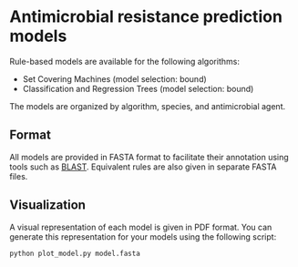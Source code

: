 # Antimicrobial resistance prediction models

Rule-based models are available for the following algorithms:
* Set Covering Machines (model selection: bound)
* Classification and Regression Trees (model selection: bound)

The models are organized by algorithm, species, and antimicrobial agent.


## Format

All models are provided in FASTA format to facilitate their annotation using tools such as [BLAST](https://blast.ncbi.nlm.nih.gov/Blast.cgi?PROGRAM=blastn&PAGE_TYPE=BlastSearch&LINK_LOC=blasthome). Equivalent rules are also given in separate FASTA files.


## Visualization

A visual representation of each model is given in PDF format. You can generate this representation for your models using the following script:

```
python plot_model.py model.fasta
```
